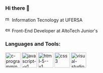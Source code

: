 ### Hi there 👋

<img width="17" height="17" src="https://img.icons8.com/emoji/48/man-student.png" alt="man-student"/> Information Tecnology at UFERSA

<img width="17" height="17" src="https://img.icons8.com/external-flaticons-flat-flat-icons/64/external-front-end-computer-programming-flaticons-flat-flat-icons.png" alt="external-front-end-computer-programming-flaticons-flat-flat-icons"/> Front-End Developer at AltoTech Junior's

### Languages and Tools:
  
<img width="48" height="48" src="https://img.icons8.com/color/48/c-programming.png" alt="c-programming"/> <img width="48" height="48" src="https://img.icons8.com/color/48/javascript--v1.png" alt="javascript--v1"/> <img width="48" height="48" src="https://img.icons8.com/color/48/html-5--v1.png" alt="html-5--v1"/> <img width="48" height="48" src="https://img.icons8.com/color/48/css3.png" alt="css3"/> <img width="48" height="48" src="https://img.icons8.com/fluency/48/visual-studio-code-2019.png" alt="visual-studio-code-2019"/>
